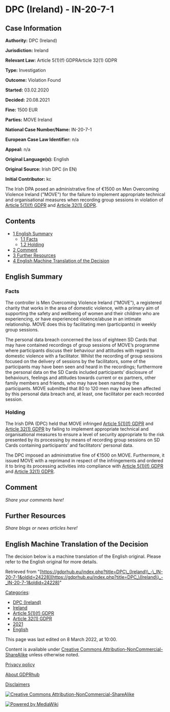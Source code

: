 # DPC (Ireland) - IN-20-7-1

## Case Information

**Authority:** DPC (Ireland)

**Jurisdiction:** Ireland

**Relevant Law:** Article 5(1)(f) GDPRArticle 32(1) GDPR

**Type:** Investigation

**Outcome:** Violation Found

**Started:** 03.02.2020

**Decided:** 20.08.2021

**Fine:** 1500 EUR

**Parties:** MOVE Ireland

**National Case Number/Name:** IN-20-7-1

**European Case Law Identifier:** n/a

**Appeal:** n/a

**Original Language(s):** English

**Original Source:** Irish DPC (in EN)

**Initial Contributor:** kc

The Irish DPA posed an administrative fine of €1500 on Men Overcoming Violence Ireland ("MOVE") for the failure to implement appropriate technical and organisational measures when recording group sessions in violation of [Article 5(1)(f) GDPR](/index.php?title=Article_5_GDPR#1f "Article 5 GDPR") and [Article 32(1) GDPR](/index.php?title=Article_32_GDPR#1 "Article 32 GDPR").

## Contents

*   [1 English Summary](#English_Summary)
    *   [1.1 Facts](#Facts)
    *   [1.2 Holding](#Holding)
*   [2 Comment](#Comment)
*   [3 Further Resources](#Further_Resources)
*   [4 English Machine Translation of the Decision](#English_Machine_Translation_of_the_Decision)

## English Summary

### Facts

The controller is Men Overcoming Violence Ireland ("MOVE"), a registered charity that works in the area of domestic violence, with a primary aim of supporting the safety and wellbeing of women and their children who are experiencing, or have experienced violence/abuse in an intimate relationship. MOVE does this by facilitating men (participants) in weekly group sessions.

The personal data breach concerned the loss of eighteen SD Cards that may have contained recordings of group sessions of MOVE’s programme where participants discuss their behaviour and attitudes with regard to domestic violence with a facilitator. Whilst the recording of group sessions focused on the delivery of sessions by the facilitators, some of the participants may have been seen and heard in the recordings; furthermore the personal data on the SD Cards included participants’ disclosure of behaviours, feelings and attitudes towards current or ex partners, other family members and friends, who may have been named by the participants. MOVE submitted that 80 to 120 men may have been affected by this personal data breach and, at least, one facilitator per each recorded session.

### Holding

The Irish DPA (DPC) held that MOVE infringed [Article 5(1)(f) GDPR](/index.php?title=Article_5_GDPR#1f "Article 5 GDPR") and [Article 32(1) GDPR](/index.php?title=Article_32_GDPR#1 "Article 32 GDPR") by failing to implement appropriate technical and organisational measures to ensure a level of security appropriate to the risk presented by its processing by means of recording group sessions on SD Cards containing participants’ and facilitators’ personal data.

The DPC imposed an administrative fine of €1500 on MOVE. Furthermore, it issued MOVE with a reprimand in respect of the infringements and ordered it to bring its processing activities into compliance with [Article 5(1)(f) GDPR](/index.php?title=Article_5_GDPR#1f "Article 5 GDPR") and [Article 32(1) GDPR](/index.php?title=Article_32_GDPR#1 "Article 32 GDPR").

## Comment

_Share your comments here!_

## Further Resources

_Share blogs or news articles here!_

## English Machine Translation of the Decision

The decision below is a machine translation of the English original. Please refer to the English original for more details.

Retrieved from "[https://gdprhub.eu/index.php?title=DPC\_(Ireland)\_-\_IN-20-7-1&oldid=24228](https://gdprhub.eu/index.php?title=DPC_\(Ireland\)_-_IN-20-7-1&oldid=24228)"

[Categories](/index.php?title=Special:Categories "Special:Categories"):

*   [DPC (Ireland)](/index.php?title=Category:DPC_\(Ireland\) "Category:DPC (Ireland)")
*   [Ireland](/index.php?title=Category:Ireland "Category:Ireland")
*   [Article 5(1)(f) GDPR](/index.php?title=Category:Article_5\(1\)\(f\)_GDPR "Category:Article 5(1)(f) GDPR")
*   [Article 32(1) GDPR](/index.php?title=Category:Article_32\(1\)_GDPR "Category:Article 32(1) GDPR")
*   [2021](/index.php?title=Category:2021 "Category:2021")
*   [English](/index.php?title=Category:English "Category:English")

This page was last edited on 8 March 2022, at 10:00.

Content is available under [Creative Commons Attribution-NonCommercial-ShareAlike](https://creativecommons.org/licenses/by-nc-sa/4.0/) unless otherwise noted.

[Privacy policy](/index.php?title=GDPRhub:Privacy_policy)

[About GDPRhub](/index.php?title=GDPRhub:About)

[Disclaimers](/index.php?title=GDPRhub:General_disclaimer)

[![Creative Commons Attribution-NonCommercial-ShareAlike](/resources/assets/licenses/cc-by-nc-sa.png)](https://creativecommons.org/licenses/by-nc-sa/4.0/)

[![Powered by MediaWiki](/resources/assets/poweredby_mediawiki_88x31.png)](https://www.mediawiki.org/)